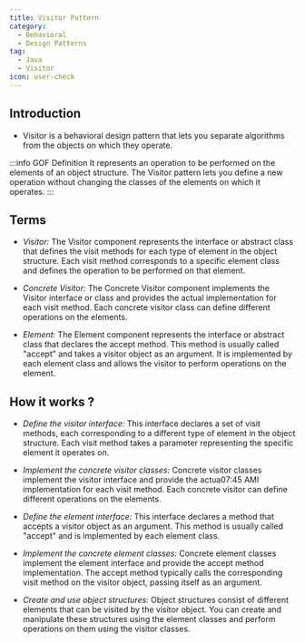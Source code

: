 ```yaml
---
title: Visitor Pattern
category:
  - Behavioral
  - Design Patterns
tag:
  - Java
  - Visitor
icon: user-check
---
```


## Introduction

- Visitor is a behavioral design pattern that lets you separate algorithms from the objects on which they operate.

:::info GOF Definition
It represents an operation to be performed on the elements of an object structure. The Visitor pattern lets you define a new operation without changing the classes of the elements on which it operates.
:::

## Terms

- _Visitor:_ The Visitor component represents the interface or abstract class that defines the visit methods for each type of element in the object structure. Each visit method corresponds to a specific element class and defines the operation to be performed on that element.

- _Concrete Visitor:_ The Concrete Visitor component implements the Visitor interface or class and provides the actual implementation for each visit method. Each concrete visitor class can define different operations on the elements.

- _Element:_ The Element component represents the interface or abstract class that declares the accept method. This method is usually called "accept" and takes a visitor object as an argument. It is implemented by each element class and allows the visitor to perform operations on the element.

## How it works ?

- _Define the visitor interface:_ This interface declares a set of visit methods, each corresponding to a different type of element in the object structure. Each visit method takes a parameter representing the specific element it operates on.

- _Implement the concrete visitor classes:_ Concrete visitor classes implement the visitor interface and provide the actua07:45 AMl implementation for each visit method. Each concrete visitor can define different operations on the elements.

- _Define the element interface:_ This interface declares a method that accepts a visitor object as an argument. This method is usually called "accept" and is implemented by each element class.

- _Implement the concrete element classes:_ Concrete element classes implement the element interface and provide the accept method implementation. The accept method typically calls the corresponding visit method on the visitor object, passing itself as an argument.

- _Create and use object structures:_ Object structures consist of different elements that can be visited by the visitor object. You can create and manipulate these structures using the element classes and perform operations on them using the visitor classes.

<Replit user="sumanthtatipamula" repl="Memento" file="Main.java"/>
